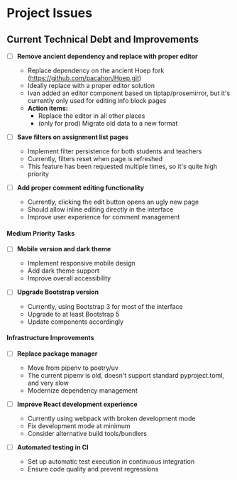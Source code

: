# Project Issues

## Current Technical Debt and Improvements

- [ ] **Remove ancient dependency and replace with proper editor**
    - Replace dependency on the ancient Hoep fork (https://github.com/pacahon/Hoep.git)
    - Ideally replace with a proper editor solution
    - Ivan added an editor component based on tiptap/prosemirror, but it's currently only used for editing info block pages
    - **Action items:**
        - Replace the editor in all other places
        - (only for prod) Migrate old data to a new format

- [ ] **Save filters on assignment list pages**
    - Implement filter persistence for both students and teachers
    - Currently, filters reset when page is refreshed
    - This feature has been requested multiple times, so it's quite high priority

- [ ] **Add proper comment editing functionality**
    - Currently, clicking the edit button opens an ugly new page
    - Should allow inline editing directly in the interface
    - Improve user experience for comment management

#### Medium Priority Tasks

- [ ] **Mobile version and dark theme**
    - Implement responsive mobile design
    - Add dark theme support
    - Improve overall accessibility

- [ ] **Upgrade Bootstrap version**
    - Currently, using Bootstrap 3 for most of the interface
    - Upgrade to at least Bootstrap 5
    - Update components accordingly

#### Infrastructure Improvements

- [ ] **Replace package manager**
    - Move from pipenv to poetry/uv
    - The current pipenv is old, doesn't support standard pyproject.toml, and very slow
    - Modernize dependency management

- [ ] **Improve React development experience**
    - Currently using webpack with broken development mode
    - Fix development mode at minimum
    - Consider alternative build tools/bundlers

- [ ] **Automated testing in CI**
    - Set up automatic test execution in continuous integration
    - Ensure code quality and prevent regressions
